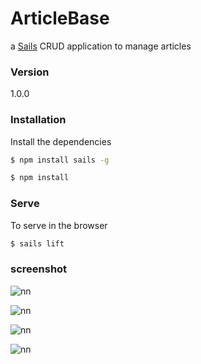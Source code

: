 # ArticleBase

a [Sails](http://sailsjs.org) CRUD application to manage articles

### Version
1.0.0

### Installation

Install the dependencies

```sh
$ npm install sails -g
```

```sh
$ npm install
```

### Serve
To serve in the browser

```sh
$ sails lift
```

### screenshot

![nn](https://user-images.githubusercontent.com/12325386/29485715-24e99648-8509-11e7-9b6d-0a945206d2b8.JPG)

![nn](https://user-images.githubusercontent.com/12325386/29485724-46f4bad8-8509-11e7-9b29-e2e71872c7fc.JPG)

![nn](https://user-images.githubusercontent.com/12325386/29485739-693f3492-8509-11e7-9dfe-734c45df65a4.JPG)

![nn](https://user-images.githubusercontent.com/12325386/29485753-b00a321e-8509-11e7-9c56-4def3cc9a852.JPG)
